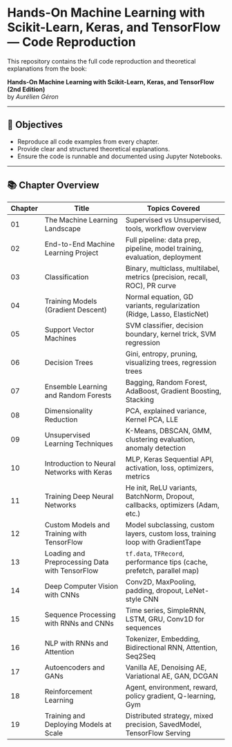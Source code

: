 # Hands-On Machine Learning with Scikit-Learn, Keras, and TensorFlow — Code Reproduction

This repository contains the full code reproduction and theoretical explanations from the book:

**Hands-On Machine Learning with Scikit-Learn, Keras, and TensorFlow (2nd Edition)**  
by *Aurélien Géron*

---

## 🧠 Objectives

- Reproduce all code examples from every chapter.
- Provide clear and structured theoretical explanations.
- Ensure the code is runnable and documented using Jupyter Notebooks.

---

## 📚 Chapter Overview

| Chapter | Title                                              | Topics Covered                                                                 |
|---------|----------------------------------------------------|--------------------------------------------------------------------------------|
| 01      | The Machine Learning Landscape                     | Supervised vs Unsupervised, tools, workflow overview                           |
| 02      | End-to-End Machine Learning Project                | Full pipeline: data prep, pipeline, model training, evaluation, deployment     |
| 03      | Classification                                     | Binary, multiclass, multilabel, metrics (precision, recall, ROC), PR curve     |
| 04      | Training Models (Gradient Descent)                | Normal equation, GD variants, regularization (Ridge, Lasso, ElasticNet)        |
| 05      | Support Vector Machines                            | SVM classifier, decision boundary, kernel trick, SVM regression                |
| 06      | Decision Trees                                     | Gini, entropy, pruning, visualizing trees, regression trees                    |
| 07      | Ensemble Learning and Random Forests              | Bagging, Random Forest, AdaBoost, Gradient Boosting, Stacking                  |
| 08      | Dimensionality Reduction                           | PCA, explained variance, Kernel PCA, LLE                                       |
| 09      | Unsupervised Learning Techniques                   | K-Means, DBSCAN, GMM, clustering evaluation, anomaly detection                 |
| 10      | Introduction to Neural Networks with Keras         | MLP, Keras Sequential API, activation, loss, optimizers, metrics               |
| 11      | Training Deep Neural Networks                      | He init, ReLU variants, BatchNorm, Dropout, callbacks, optimizers (Adam, etc.) |
| 12      | Custom Models and Training with TensorFlow         | Model subclassing, custom layers, custom loss, training loop with GradientTape |
| 13      | Loading and Preprocessing Data with TensorFlow     | `tf.data`, `TFRecord`, performance tips (cache, prefetch, parallel map)        |
| 14      | Deep Computer Vision with CNNs                     | Conv2D, MaxPooling, padding, dropout, LeNet-style CNN                          |
| 15      | Sequence Processing with RNNs and CNNs             | Time series, SimpleRNN, LSTM, GRU, Conv1D for sequences                        |
| 16      | NLP with RNNs and Attention                        | Tokenizer, Embedding, Bidirectional RNN, Attention, Seq2Seq                    |
| 17      | Autoencoders and GANs                              | Vanilla AE, Denoising AE, Variational AE, GAN, DCGAN                           |
| 18      | Reinforcement Learning                             | Agent, environment, reward, policy gradient, Q-learning, Gym                   |
| 19      | Training and Deploying Models at Scale             | Distributed strategy, mixed precision, SavedModel, TensorFlow Serving          |
